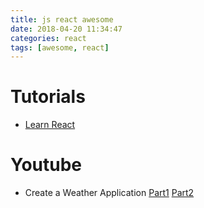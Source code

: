 ```yaml
---
title: js react awesome
date: 2018-04-20 11:34:47
categories: react
tags: [awesome, react]
---
```


# Tutorials
- [Learn React](https://www.kirupa.com/react/)

# Youtube
-  Create a Weather Application [Part1](https://www.youtube.com/watch?v=204C9yNeOYI) [Part2](https://i.ytimg.com/an_webp/P0vsGO4svUM/mqdefault_6s.webp?du=3000&sqp=CLDo39YF&rs=AOn4CLAbML85rBwTXN9OPTG3ZQCQRF4_cw)
